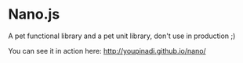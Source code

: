 # Nano.js
A pet functional library and a pet unit library, don't use in production ;)

You can see it in action here:
http://youpinadi.github.io/nano/
